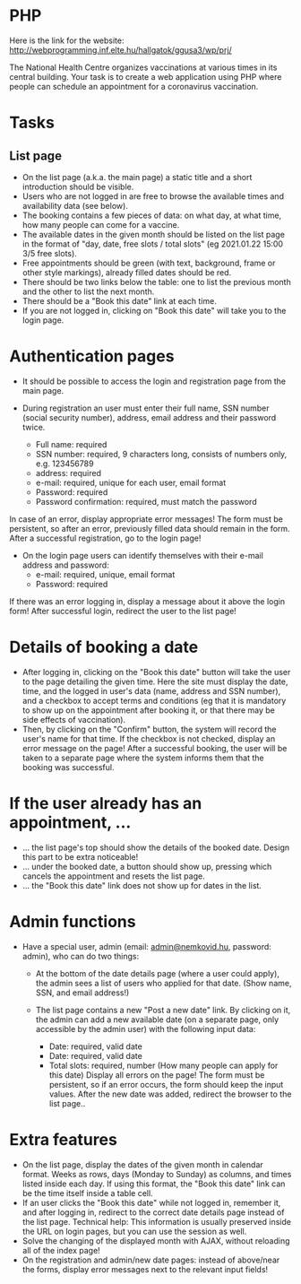 # PHP

Here is the link for the website: http://webprogramming.inf.elte.hu/hallgatok/ggusa3/wp/prj/

The National Health Centre organizes vaccinations at various times in its central building. Your task is to create a web application using PHP where people can schedule an appointment for a coronavirus vaccination.

# Tasks
## List page
- On the list page (a.k.a. the main page) a static title and a short introduction should be visible.
- Users who are not logged in are free to browse the available times and availability data (see below).
- The booking contains a few pieces of data: on what day, at what time, how many people can come for a vaccine.
- The available dates in the given month should be listed on the list page in the format of "day, date, free slots / total slots" (eg 2021.01.22 15:00 3/5 free slots).
- Free appointments should be green (with text, background, frame or other style markings), already filled dates should be red.
- There should be two links below the table: one to list the previous month and the other to list the next month.
- There should be a "Book this date" link at each time.
- If you are not logged in, clicking on "Book this date" will take you to the login page.

# Authentication pages

- It should be possible to access the login and registration page from the main page.

- During registration an user must enter their full name, SSN number (social security number), address, email address and their password twice.
  - Full name: required
  - SSN number: required, 9 characters long, consists of numbers only, e.g. 123456789
  - address: required
  - e-mail: required, unique for each user, email format
  - Password: required
  - Password confirmation: required, must match the password

In case of an error, display appropriate error messages! The form must be persistent, so after an error, previously filled data should remain in the form. After a successful registration, go to the login page!

- On the login page users can identify themselves with their e-mail address and password:
  - e-mail: required, unique, email format
  - Password: required

If there was an error logging in, display a message about it above the login form! After successful login, redirect the user to the list page!

# Details of booking a date
- After logging in, clicking on the "Book this date" button will take the user to the page detailing the given time. Here the site must display the date, time, and the logged in user's data (name, address and SSN number), and a checkbox to accept terms and conditions (eg that it is mandatory to show up on the appointment after booking it, or that there may be side effects of vaccination).
- Then, by clicking on the "Confirm" button, the system will record the user's name for that time. If the checkbox is not checked, display an error message on the page! After a successful booking, the user will be taken to a separate page where the system informs them that the booking was successful.

# If the user already has an appointment, ...
- ... the list page's top should show the details of the booked date. Design this part to be extra noticeable!
- ... under the booked date, a button should show up, pressing which cancels the appointment and resets the list page.
- ... the "Book this date" link does not show up for dates in the list.

# Admin functions

- Have a special user, admin (email: admin@nemkovid.hu, password: admin), who can do two things:
  - At the bottom of the date details page (where a user could apply), the admin sees a list of users who applied for that date. (Show name, SSN, and email address!)

  - The list page contains a new "Post a new date" link. By clicking on it, the admin can add a new available date (on a separate page, only accessible by the admin user) with the following input data:

    - Date: required, valid date
    - Date: required, valid date
    - Total slots: required, number (How many people can apply for this date)
Display all errors on the page! The form must be persistent, so if an error occurs, the form should keep the input values. After the new date was added, redirect the browser to the list page..

# Extra features
- On the list page, display the dates of the given month in calendar format. Weeks as rows, days (Monday to Sunday) as columns, and times listed inside each day. If using this format, the "Book this date" link can be the time itself inside a table cell.
- If an user clicks the "Book this date" while not logged in, remember it, and after logging in, redirect to the correct date details page instead of the list page. Technical help: This information is usually preserved inside the URL on login pages, but you can use the session as well.
- Solve the changing of the displayed month with AJAX, without reloading all of the index page!
- On the registration and admin/new date pages: instead of above/near the forms, display error messages next to the relevant input fields!
